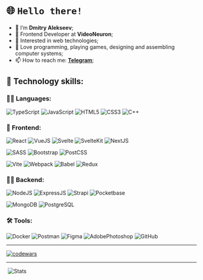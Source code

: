 # 🌐 `Hello there!`

- 👋 I’m **Dmitry Alekseev**;
- 🤠 Frontend Developer at **VideoNeuron**;
- 🔎 Interested in web technologies;
- 💞️ Love programming, playing games, designing and assembling computer systems;
- 📫 How to reach me: **[Telegram](https://t.me/trydman)**;

## 🚀 Technology skills:

### 👨‍💻 Languages:

![TypeScript](https://img.shields.io/badge/TypeScript-006bb3?style=for-the-badge&logo=typescript&logoColor=white)
![JavaScript](https://img.shields.io/badge/javascript-%23303133.svg?style=for-the-badge&logo=javascript&logoColor=%23F7DF1E)
![HTML5](https://img.shields.io/badge/html5-%23d4431b.svg?style=for-the-badge&logo=html5&logoColor=white)
![CSS3](https://img.shields.io/badge/css3-%2312649f.svg?style=for-the-badge&logo=css3&logoColor=white)
![C++](https://img.shields.io/badge/C%2B%2B-f34b7d?style=for-the-badge&logo=c%2B%2B&logoColor=white)


### 💅 Frontend:

![React](https://img.shields.io/badge/React-1D2C4E?style=for-the-badge&logo=react&logoColor=61DAFB)
![VueJS](https://img.shields.io/badge/Vue%20js-35495E?style=for-the-badge&logo=vuedotjs&logoColor=4FC08D)
![Svelte](https://img.shields.io/badge/Svelte-3e3e47?style=for-the-badge&logo=svelte&logoColor=FF3E00)
![SvelteKit](https://img.shields.io/badge/SvelteKit-cd3200?style=for-the-badge&logo=Svelte&logoColor=white)
![NextJS](https://img.shields.io/badge/next%20js-000000?style=for-the-badge&logo=nextdotjs&logoColor=white)

![SASS](https://img.shields.io/badge/Sass-c6538c?style=for-the-badge&logo=sass&logoColor=white)
![Bootstrap](https://img.shields.io/badge/Bootstrap-563D7C?style=for-the-badge&logo=bootstrap&logoColor=white)
![PostCSS](https://img.shields.io/badge/postcss-85002E?style=for-the-badge&logo=postcss&logoColor=white)

![Vite](https://img.shields.io/badge/Vite-5a00bb?style=for-the-badge&logo=vite&logoColor=FFD62E)
![Webpack](https://img.shields.io/badge/Webpack-2E86C1?style=for-the-badge&logo=Webpack&logoColor=white)
![Babel](https://img.shields.io/badge/Babel-f7d40c?style=for-the-badge&logo=babel&logoColor=white)
![Redux](https://img.shields.io/badge/Redux-593D88?style=for-the-badge&logo=redux&logoColor=white)


### 😶‍🌫️ Backend:

![NodeJS](https://img.shields.io/badge/Node.js-1C4913?style=for-the-badge&logo=nodedotjs&logoColor=white)
![ExpressJS](https://img.shields.io/badge/Express.js-000000?style=for-the-badge&logo=express&logoColor=white)
![Strapi](https://img.shields.io/badge/strapi-2F2E8B?style=for-the-badge&logo=strapi&logoColor=white)
![Pocketbase](https://img.shields.io/badge/PocketBase-658F99?style=for-the-badge&logo=PocketBase&logoColor=white)

![MongoDB](https://img.shields.io/badge/MongoDB-026E00?style=for-the-badge&logo=mongodb&logoColor=white)
![PostgreSQL](https://img.shields.io/badge/PostgreSQL-316192?style=for-the-badge&logo=postgresql&logoColor=white)


### 🛠️ Tools:

![Docker](https://img.shields.io/badge/Docker-1f98d3?style=for-the-badge&logo=docker&logoColor=white)
![Postman](https://img.shields.io/badge/Postman-ea3d00?style=for-the-badge&logo=Postman&logoColor=white)
![Figma](https://img.shields.io/badge/Figma-642193?style=for-the-badge&logo=figma&logoColor=white)
![AdobePhotoshop](https://img.shields.io/badge/Adobe%20Photoshop-39589b?style=for-the-badge&logo=Adobe%20Photoshop&logoColor=black)
![GitHub](https://img.shields.io/badge/GitHub-000000?style=for-the-badge&logo=github&logoColor=white)

[//]: <![VSCODE](https://img.shields.io/badge/VSCode-0078D4?style=for-the-badge&logo=visual%20studio%20code&logoColor=white)>

- - -
[![codewars](https://www.codewars.com/users/trydman/badges/large)](https://www.codewars.com/users/trydman)
- - -
&nbsp;![Stats](https://github-profile-summary-cards.vercel.app/api/cards/profile-details?username=trydma&theme=dracula)
